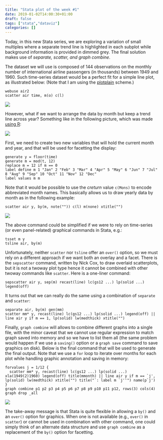 ```yaml
---
title: "Stata plot of the week #1"
date: 2019-01-02T14:00:30+01:00
draft: false
tags: ["stata","dataviz"]
categories: []
---
```

Today, in this new Stata series, we are exploring a variation of small multiples where a separate trend line is highlighted in each subplot while background information is provided in dimmed grey. The final solution makes use of _separate, scatter, and graph combine_.

<!--more-->

The dataset we will use is composed of 144 observations on the monthly number of international airline passengers (in thousands) between 1949 and 1960. Such time-series dataset would be a perfect fit for a simple line plot, as illustrated below: (Note that I am using the [plotplain](https://danbischof.com/2016/10/14/stata-figure-schemes-latest-version-inclusion-in-statas-ssc-archive/) scheme.)

```{Stata}
webuse air2
scatter air time, m(o) c(l)
```

![](/img/stata-plot-001.png)

However, what if we want to arrange the data by month but keep a trend line across year? Something like in the following picture, which was made [using R](/pub/sample01.R):

![](/img/sample01.png)

First, we need to create two new variables that will hold the current month and year, and that will be used for facetting the display:

```{Stata}
generate y = floor(time)
generate m = mod(t, 12)
replace m = 12 if m == 0
label define m 1 "Jan" 2 "Feb" 3 "Mar" 4 "Apr" 5 "May" 6 "Jun" 7 "Jul" 8 "Aug" 9 "Sep" 10 "Oct" 11 "Nov" 12 "Dec"
label values m m
```

Note that it would be possible to use the _creturn_ value `c(Mons)` to encode abbreviated month names. This basically allows us to draw yearly data by month as in the following example:

```{Stata}
scatter air y, by(m, note("")) c(l) m(none) xtitle("")
```

![](/img/stata-plot-002a.png)

The above command could be simplified if we were to rely on time-series (or even panel-related) graphical commands in Stata, e.g.:

```{Stata}
tsset m y
tsline air, by(m)
```

Unfortunately, neither `scatter` nor `tsline` offer an `over()` option, so we must rely on a different approach if we want both an overlay and a facet. There is the `sepscatter` command, written by Nick Cox, to draw overlaid scatterplots, but it is not a twoway plot type hence it cannot be combined with other twoway commands like `scatter`. Here is a one-liner command:

```{Stata}
sepscatter air y, sep(m) recast(line) lc(gs12 ...) lp(solid ...) legend(off)
```

It turns out that we can really do the same using a combination of `separate` and `scatter`:

```{Stata}
separate air, by(m) gen(mm)
scatter mm* y, recast(line) lc(gs12 ...) lp(solid ...) legend(off) || line air y if m == 1, lp(solid) lw(medthick) xtitle("")
```

Finally, `graph combine` will allows to combine different graphs into a single file, with the minor caveat that we cannot use regular expression to match graph saved into memory and so we have to list them all (the same problem would happen if we use a `saving()` option or a `graph save` command to save graphics on disk). Below is the final command that will be used to generate the final output. Note that we use a `for` loop to iterate over months for each plot while handling graphic annotation and saving in memory:

```{Stata}
forvalues j = 1/12 {
  scatter mm* y, recast(line) lc(gs12 ...) lp(solid ...) xla(1949(2)1960) legend(off) title(mmonth) || line air y if m == `j', lp(solid) lw(medthick) xtitle("") title("`: label m `j''") name(p`j')
}
graph combine p1 p2 p3 p4 p5 p6 p7 p8 p9 p10 p11 p12, rows(3) cols(4)
graph drop _all
```

![](/img/stata-plot-002b.png)

The take-away message is that Stata is quite flexible in allowing a `by()` and an `over()` option for graphics. When one is not available (e.g., `over()` in `scatter`) or cannot be used in combination with other command, one could simply think of an alternate data structure and use `graph combine` as a replacement of the `by()` option for facetting.
